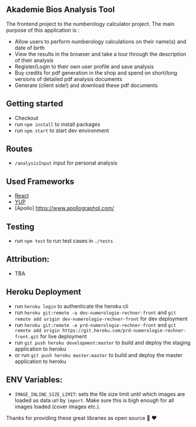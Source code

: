 ## Akademie Bios Analysis Tool

The frontend project to the numberology calculator project. The main purpose of this application is :

- Allow users to perform numberology calculations on their name(s) and date of birth
- View the results in the browser and take a tour through the description of their analysis
- Register/Login to their own user profile and save analysis
- Buy credits for pdf generation in the shop and spend on short/long versions of detailed pdf analysis documents
- Generate (client side!) and download these pdf documents

## Getting started

- Checkout
- run `npm install` to install packages
- run `npm start` to start dev environment

## Routes

- `/analysisInput` input for personal analysis

## Used Frameworks

- [React](https://reactjs.org/)
- [YUP](https://github.com/jquense/yup)
- [Apollo] https://www.apollographql.com/

## Testing

- run `npm test` to run test cases in `./tests`

## Attribution:

- TBA

## Heroku Deployment

- run `heroku login` to authenticate the heroku cli
- run `heroku git:remote -a dev-numerologie-rechner-front` and `git remote add origin dev-numerologie-rechner-front` for dev deployment
- run `heroku git:remote -a prd-numerologie-rechner-front` and `git remote add origin https://git.heroku.com/prd-numerologie-rechner-front.git` for live deployment
- run `git push heroku development:master` to build and deploy the staging application to heroku
- or run `git push heroku master:master` to build and deploy the master application to heroku

## ENV Variables:

- `IMAGE_INLINE_SIZE_LIMIT`: sets the file size limit until which images are loaded as data url by `ìmport`. Make sure this is bigh enough for all images loaded (cover images etc.).

Thanks for providing these great libraries as open source 🙏 ️❤️
